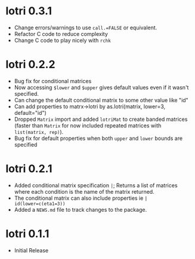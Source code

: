 # lotri 0.3.1
* Change errors/warnings to use `call.=FALSE` or equivalent. 
* Refactor C code to reduce complexity
* Change C code to play nicely with `rchk`

# lotri 0.2.2
* Bug fix for conditional matrices
* Now accessing `$lower` and `$upper` gives default values even if it
  wasn't specified.
* Can change the default conditional matrix to some other value like "id"
* Can add properties to matrx->lotri by as.lotri(matrix, lower=3, default="id")
* Dropped `Matrix` import and added `lotriMat` to create banded
  matrices (faster than `Matrix` for now included repeated matrices
  with `list(matrix, rep)`).
* Bug fix for default properties when both `upper` and `lower` bounds are specified

# lotri 0.2.1
* Added conditional matrix specification `|`; Returns a list of matrices
  where each condition is the name of the matrix returned.
* The conditional matrix can also include properties ie `| id(lower=c(eta1=3))`
* Added a `NEWS.md` file to track changes to the package.

# lotri 0.1.1
* Initial Release

